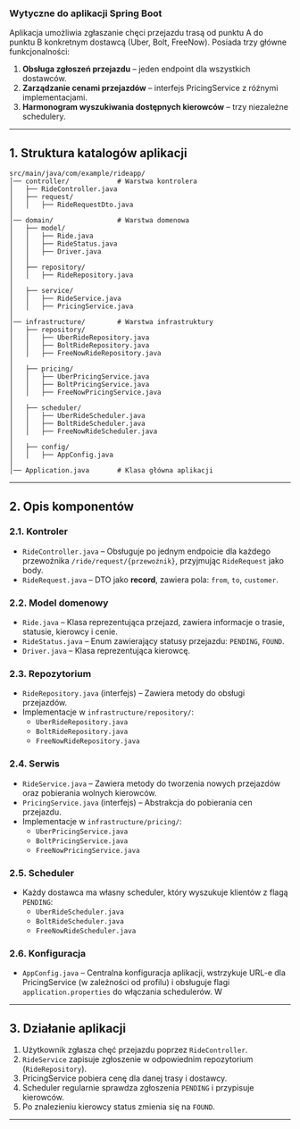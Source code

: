 ### **Wytyczne do aplikacji Spring Boot**

Aplikacja umożliwia zgłaszanie chęci przejazdu trasą od punktu A do punktu B konkretnym dostawcą (Uber, Bolt, FreeNow). 
Posiada trzy główne funkcjonalności:

1. **Obsługa zgłoszeń przejazdu** – jeden endpoint dla wszystkich dostawców.
2. **Zarządzanie cenami przejazdów** – interfejs PricingService z różnymi implementacjami.
3. **Harmonogram wyszukiwania dostępnych kierowców** – trzy niezależne schedulery.

---

## **1. Struktura katalogów aplikacji**
```
src/main/java/com/example/rideapp/
│── controller/            # Warstwa kontrolera
│   ├── RideController.java
│   ├── request/
│   │   ├── RideRequestDto.java
│
│── domain/                # Warstwa domenowa
│   ├── model/
│   │   ├── Ride.java
│   │   ├── RideStatus.java
│   │   ├── Driver.java
│   │
│   ├── repository/
│   │   ├── RideRepository.java
│
│   ├── service/
│   │   ├── RideService.java
│   │   ├── PricingService.java
│
│── infrastructure/        # Warstwa infrastruktury
│   ├── repository/
│   │   ├── UberRideRepository.java
│   │   ├── BoltRideRepository.java
│   │   ├── FreeNowRideRepository.java
│
│   ├── pricing/
│   │   ├── UberPricingService.java
│   │   ├── BoltPricingService.java
│   │   ├── FreeNowPricingService.java
│
│   ├── scheduler/
│   │   ├── UberRideScheduler.java
│   │   ├── BoltRideScheduler.java
│   │   ├── FreeNowRideScheduler.java
│
│   ├── config/
│   │   ├── AppConfig.java
│
│── Application.java       # Klasa główna aplikacji
```

---

## **2. Opis komponentów**

### **2.1. Kontroler**
- `RideController.java` – Obsługuje po jednym endpoicie dla każdego przewoźnika `/ride/request/{przewoźnik}`, przyjmując `RideRequest` jako body.
- `RideRequest.java` – DTO jako **record**, zawiera pola: `from`, `to`, `customer`.

### **2.2. Model domenowy**
- `Ride.java` – Klasa reprezentująca przejazd, zawiera informacje o trasie, statusie, kierowcy i cenie.
- `RideStatus.java` – Enum zawierający statusy przejazdu: `PENDING`, `FOUND`.
- `Driver.java` – Klasa reprezentująca kierowcę.

### **2.3. Repozytorium**
- `RideRepository.java` (interfejs) – Zawiera metody do obsługi przejazdów.
- Implementacje w `infrastructure/repository/`:
    - `UberRideRepository.java`
    - `BoltRideRepository.java`
    - `FreeNowRideRepository.java`

### **2.4. Serwis**
- `RideService.java` – Zawiera metody do tworzenia nowych przejazdów oraz pobierania wolnych kierowców.
- `PricingService.java` (interfejs) – Abstrakcja do pobierania cen przejazdu.
- Implementacje w `infrastructure/pricing/`:
    - `UberPricingService.java`
    - `BoltPricingService.java`
    - `FreeNowPricingService.java`

### **2.5. Scheduler**
- Każdy dostawca ma własny scheduler, który wyszukuje klientów z flagą `PENDING`:
    - `UberRideScheduler.java`
    - `BoltRideScheduler.java`
    - `FreeNowRideScheduler.java`

### **2.6. Konfiguracja**
- `AppConfig.java` – Centralna konfiguracja aplikacji, wstrzykuje URL-e dla PricingService (w zależności od profilu) i obsługuje flagi `application.properties` do włączania schedulerów. W

---

## **3. Działanie aplikacji**
1. Użytkownik zgłasza chęć przejazdu poprzez `RideController`.
2. `RideService` zapisuje zgłoszenie w odpowiednim repozytorium (`RideRepository`).
3. PricingService pobiera cenę dla danej trasy i dostawcy.
4. Scheduler regularnie sprawdza zgłoszenia `PENDING` i przypisuje kierowców.
5. Po znalezieniu kierowcy status zmienia się na `FOUND`.

---

